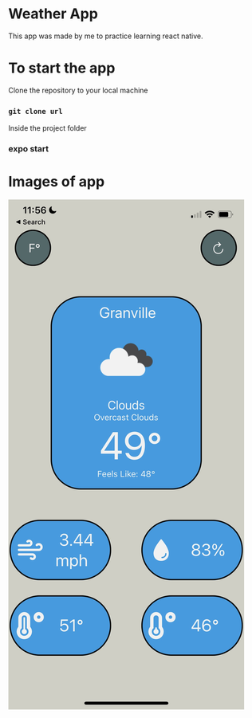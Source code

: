 Weather App
===========

This app was made by me to practice learning react native. 

To start the app
================
Clone the repository to your local machine
### `git clone url`
Inside the project folder 
### expo start


Images of app
=============

![Image1](imagesForReadMe/IMG_3678.jpg)